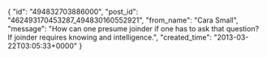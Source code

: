  {
   "id": "494832703886000",
   "post_id": "462493170453287_494830160552921",
   "from_name": "Cara Small",
   "message": "How can one presume joinder if one has to ask that question? If joinder requires knowing and intelligence.",
   "created_time": "2013-03-22T03:05:33+0000"
 }
